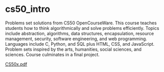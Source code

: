 # cs50_intro
Problems set solutions from CS50 OpenCourseWare. This course teaches students how to think algorithmically and solve problems efficiently. Topics include abstraction, algorithms, data structures, encapsulation, resource management, security, software engineering, and web programming. Languages include C, Python, and SQL plus HTML, CSS, and JavaScript. Problem sets inspired by the arts, humanities, social sciences, and sciences. Course culminates in a final project. 


[CS50x.pdf](https://github.com/smkatash/cs50_intro/files/9477540/CS50x.pdf)
